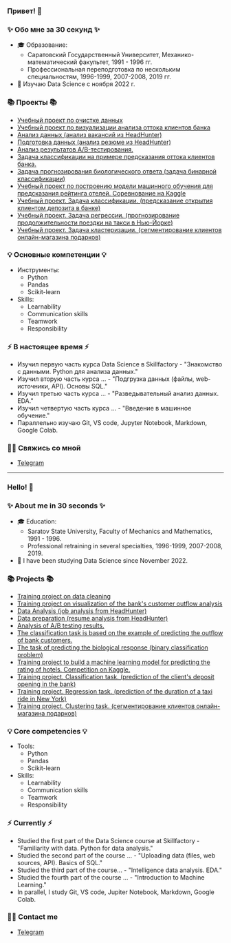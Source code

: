 ### Привет! 👋

### ✨ Обо мне за 30 секунд ✨ 
* 🎓 Образование:
  - Саратовский Государственный Университет, Механико-математический факультет, 1991 - 1996 гг.
  - Профессиональная переподготовка по нескольким специальностям, 1996-1999, 2007-2008, 2019 гг.
* 💾 Изучаю Data Science с ноября 2022 г.

### 📚 Проекты 📚

* [Учебный проект по очистке данных](https://github.com/artem-75/DataCleaning)
* [Учебный проект по визуализации анализа оттока клиентов банка](https://github.com/artem-75/DS_skillfactory_projects/tree/main/Project_2)
* [Анализ данных (анализ вакансий из HeadHunter)](https://github.com/artem-75/Data_analysis-Job_analysis)
* [Подготовка данных (анализ резюме из HeadHunter)](https://github.com/artem-75/Data_preparation-resume_analysis)
* [Анализ результатов A/B-тестирования.](https://github.com/artem-75/DS_skillfactory_projects/tree/main/Project_5)
* [Задача классификации на примере предсказания оттока клиентов банка.](https://github.com/artem-75/DS_skillfactory_projects/tree/main/Project_6)
* [Задача прогнозирования биологического ответа (задача бинарной классификации)](https://github.com/artem-75/DS_skillfactory_projects/tree/main/Project_8)
* [Учебный проект по построению модели машинного обучения для предсказания рейтинга отелей. Соревнование на Kaggle](https://github.com/artem-75/EDA_Feature_Engineering-Competition_on_Kaggle)
* [Учебный проект. Задача классификации. (предсказание открытия клиентом депозита в банке)](https://github.com/artem-75/Classification-task-deposit-)
* [Учебный проект. Задача регрессии. (прогнозирование продолжительности поездки на такси в Нью-Йорке)](https://github.com/artem-75/Regression_task_taxi_NY)
* [Учебный проект. Задача кластеризации. (cегментирование клиентов онлайн-магазина подарков)](https://github.com/artem-75/Clustering-Segmentation-of-customers)

### 💡 Основные компетенции 💡
- Инструменты: 
    * Python
    * Pandas
    * Scikit-learn
- Skills: 
    * Learnability
    * Communication skills
    * Teamwork
    * Responsibility

### ⚡️ В настоящее время ⚡️
- Изучил первую часть курса Data Science в Skillfactory - "Знакомство с данными. Python для анализа данных."
- Изучил вторую часть курса ... - "Подгрузка данных (файлы, web-источники, API). Основы SQL."
- Изучил третью часть курса ... - "Разведывательный анализ данных. EDA."
- Изучил четвертую часть курса ... - "Введение в машинное обучение."
- Параллельно изучаю Git, VS code, Jupyter Notebook, Markdown, Google Colab.

### 🙌🏻 Свяжись со мной
- [Telegram](https://t.me/Artem1975)

---

### Hello! 👋

### ✨ About me in 30 seconds ✨ 
* 🎓 Education:
  - Saratov State University, Faculty of Mechanics and Mathematics, 1991 - 1996.
  - Professional retraining in several specialties, 1996-1999, 2007-2008, 2019.
* 💾 I have been studying Data Science since November 2022.

### 📚 Projects 📚

* [Training project on data cleaning](https://github.com/artem-75/DataCleaning )
* [Training project on visualization of the bank's customer outflow analysis](https://github.com/artem-75/DS_skillfactory_projects/tree/main/Project_2)
* [Data Analysis (job analysis from HeadHunter)](https://github.com/artem-75/Data_analysis-Job_analysis)
* [Data preparation (resume analysis from HeadHunter)](https://github.com/artem-75/Data_preparation-resume_analysis)
* [Analysis of A/B testing results.](https://github.com/artem-75/DS_skillfactory_projects/tree/main/Project_5)
* [The classification task is based on the example of predicting the outflow of bank customers.](https://github.com/artem-75/DS_skillfactory_projects/tree/main/Project_6)
* [The task of predicting the biological response (binary classification problem)](https://github.com/artem-75/DS_skillfactory_projects/tree/main/Project_8)
* [Training project to build a machine learning model for predicting the rating of hotels. Competition on Kaggle.](https://github.com/artem-75/EDA_Feature_Engineering-Competition_on_Kaggle)
* [Training project. Classification task. (prediction of the client's deposit opening in the bank)](https://github.com/artem-75/Classification-task-deposit-)
* [Training project. Regression task. (prediction of the duration of a taxi ride in New York)](https://github.com/artem-75/Regression_task_taxi_NY)
* [Training project. Clustering task. (cегментирование клиентов онлайн-магазина подарков)](https://github.com/artem-75/Clustering-Segmentation-of-customers)

### 💡 Core competencies 💡
- Tools:
  * Python
  * Pandas
  * Scikit-learn
- Skills:
  * Learnability
  * Communication skills
  * Teamwork
  * Responsibility

### ⚡️ Currently ⚡️
- Studied the first part of the Data Science course at Skillfactory - "Familiarity with data. Python for data analysis."
- Studied the second part of the course ... - "Uploading data (files, web sources, API). Basics of SQL."
- Studied the third part of the course... - "Intelligence data analysis. EDA."
- Studied the fourth part of the course ... - "Introduction to Machine Learning."
- In parallel, I study Git, VS code, Jupiter Notebook, Markdown, Google Colab.

### 🙌🏻 Contact me
- [Telegram](https://t.me/Artem1975)

